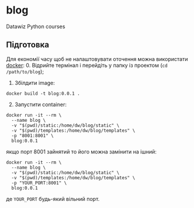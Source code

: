 # blog
Datawiz Python courses

## Підготовка
Для економії часу щоб не налаштовувати оточення можна використати [docker](https://docs.docker.com/desktop/install/mac-install/):
0. Відрийте термінал і перейдіть у папку із проектом (`cd /path/to/blog`);
1. Збілдити image:
```
docker build -t blog:0.0.1 .
```
2. Запустити container:
```
docker run -it --rm \
  --name blog \
  -v "$(pwd)/static:/home/dw/blog/static" \
  -v "$(pwd)/templates:/home/dw/blog/templates" \
  -p "8001:8001" \
  blog:0.0.1
```
якщо порт 8001 зайнятий то його можна замінити на ішний:
```
docker run -it --rm \
  --name blog \
  -v "$(pwd)/static:/home/dw/blog/static" \
  -v "$(pwd)/templates:/home/dw/blog/templates" \
  -p "YOUR_PORT:8001" \
  blog:0.0.1
```
де `YOUR_PORT` будь-який вільний порт.